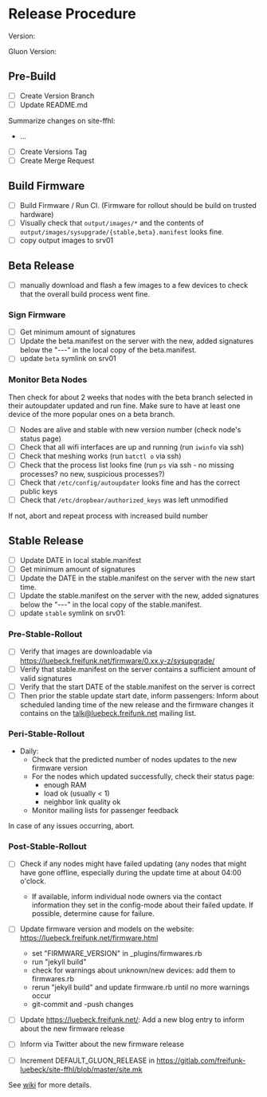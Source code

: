 # Release Procedure

Version:

Gluon Version: 


## Pre-Build

- [ ] Create Version Branch
- [ ] Update README.md

Summarize changes on site-ffhl:

- ... 

- [ ] Create Versions Tag
- [ ] Create Merge Request

## Build Firmware

- [ ] Build Firmware / Run CI. (Firmware for rollout should be build on trusted hardware)
- [ ] Visually check that `output/images/*` and the contents of `output/images/sysupgrade/{stable,beta}.manifest` looks fine.
- [ ] copy output images to srv01 

## Beta Release

- [ ] manually download and flash a few images to a few devices to check that the overall build process went fine. 

### Sign Firmware

- [ ] Get minimum amount of signatures 
- [ ] Update the beta.manifest on the server with the new, added signatures below the "---" in the local copy of the beta.manifest.
- [ ] update `beta` symlink on srv01

### Monitor Beta Nodes

Then check for about 2 weeks that nodes with the beta branch selected in their autoupdater updated and run fine. Make sure to have at least one device of the more popular ones on a beta branch.

- [ ] Nodes are alive and stable with new version number (check node's status page)
- [ ] Check that all wifi interfaces are up and running (run ``iwinfo`` via ssh)
- [ ] Check that meshing works (run ``batctl o`` via ssh)
- [ ] Check that the process list looks fine (run ``ps`` via ssh - no missing processes? no new, suspicious processes?)
- [ ] Check that `/etc/config/autoupdater` looks fine and has the correct public keys
- [ ] Check that `/etc/dropbear/authorized_keys` was left unmodified

If not, abort and repeat process with increased build number

## Stable Release

- [ ] Update DATE in local stable.manifest
- [ ] Get minimum amount of signatures 
- [ ] Update the DATE in the stable.manifest on the server with the new start time.
- [ ] Update the stable.manifest on the server with the new, added signatures below the "---" in the local copy of the stable.manifest.
- [ ] update `stable` symlink on srv01:

### Pre-Stable-Rollout

- [ ] Verify that images are downloadable via https://luebeck.freifunk.net/firmware/0.xx.y-z/sysupgrade/
- [ ] Verify that stable.manifest on the server contains a sufficient amount of valid signatures
- [ ] Verify that the start DATE of the stable.manifest on the server is correct
- [ ] Then prior the stable update start date, inform passengers: Inform about scheduled landing time of the new release and the firmware changes it contains on the talk@luebeck.freifunk.net mailing list.

### Peri-Stable-Rollout

* Daily:
  * Check that the predicted number of nodes updates to the new firmware version
  * For the nodes which updated successfully, check their status page:
    * enough RAM
    * load ok (usually < 1)
    * neighbor link quality ok
  * Monitor mailing lists for passenger feedback

In case of any issues occurring, abort.

### Post-Stable-Rollout

- [ ] Check if any nodes might have failed updating (any nodes that might have gone offline, especially during the update time at about 04:00 o'clock.
  * If available, inform individual node owners via the contact information they set in the config-mode about their failed update. If possible, determine cause for failure.
- [ ] Update firmware version and models on the website: https://luebeck.freifunk.net/firmware.html
  * set "FIRMWARE_VERSION" in _plugins/firmwares.rb
  * run "jekyll build"
  * check for warnings about unknown/new devices: add them to firmwares.rb
  * rerun "jekyll build" and update firmware.rb until no more warnings occur
  * git-commit and -push changes
- [ ] Update https://luebeck.freifunk.net/: Add a new blog entry to inform about the new firmware release
- [ ] Inform via Twitter about the new firmware release
- [ ] Increment DEFAULT_GLUON_RELEASE in https://gitlab.com/freifunk-luebeck/site-ffhl/blob/master/site.mk


See [wiki](https://wiki.luebeck.freifunk.net/docs/firmware/release-procedure/) for more details.
